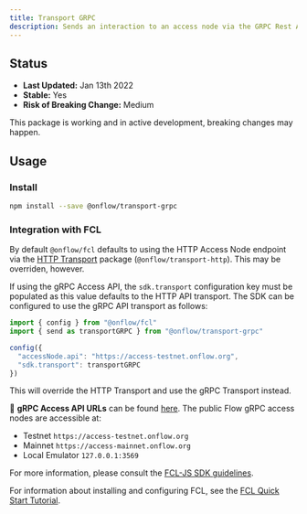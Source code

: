 ```yaml
---
title: Transport GRPC
description: Sends an interaction to an access node via the GRPC Rest API and returns a response.
---
```


## Status

- **Last Updated:** Jan 13th 2022
- **Stable:** Yes
- **Risk of Breaking Change:** Medium

This package is working and in active development, breaking changes may happen.

## Usage

### Install

```bash
npm install --save @onflow/transport-grpc
```

### Integration with FCL

By default `@onflow/fcl` defaults to using the HTTP Access Node endpoint via the [HTTP Transport](/packages/transport-http/) package (`@onflow/transport-http`).  This may be overriden, however.

If using the gRPC Access API, the `sdk.transport` configuration key must be populated as this value defaults to the HTTP API transport.  The SDK can be configured to use the gRPC API transport as follows:

```javascript
import { config } from "@onflow/fcl"
import { send as transportGRPC } from "@onflow/transport-grpc"

config({
  "accessNode.api": "https://access-testnet.onflow.org",
  "sdk.transport": transportGRPC
})
```

This will override the HTTP Transport and use the gRPC Transport instead.

📖 **gRPC Access API URLs** can be found [here](https://developers.flow.com/concepts/nodes/access-api#flow-access-node-endpoints).  The public Flow gRPC access nodes are accessible at:
- Testnet `https://access-testnet.onflow.org`
- Mainnet `https://access-mainnet.onflow.org`
- Local Emulator `127.0.0.1:3569`

For more information, please consult the [FCL-JS SDK guidelines](https://developers.flow.com/tooling/fcl-js/sdk-guidelines).

For information about installing and configuring FCL, see the [FCL Quick Start Tutorial](https://developers.flow.com/tutorials/flow-app-quickstart).